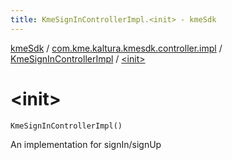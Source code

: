 ```yaml
---
title: KmeSignInControllerImpl.<init> - kmeSdk
---
```


[kmeSdk](../../index.html) / [com.kme.kaltura.kmesdk.controller.impl](../index.html) / [KmeSignInControllerImpl](index.html) / [&lt;init&gt;](./-init-.html)

# &lt;init&gt;

`KmeSignInControllerImpl()`

An implementation for signIn/signUp

